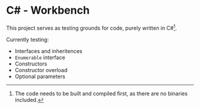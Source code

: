 # C# - Workbench

This project serves as testing grounds for code, purely written in C#[^1].

Currently testing:
+ Interfaces and inheritences
+ `Enumerable` interface
+ Constructors
+ Constructor overload
+ Optional parameters
	
[^1]: The code needs to be built and compiled first, as there are no binaries included.

